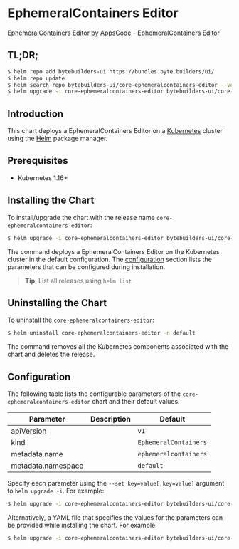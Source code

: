 # EphemeralContainers Editor

[EphemeralContainers Editor by AppsCode](https://byte.builders) - EphemeralContainers Editor

## TL;DR;

```bash
$ helm repo add bytebuilders-ui https://bundles.byte.builders/ui/
$ helm repo update
$ helm search repo bytebuilders-ui/core-ephemeralcontainers-editor --version=v0.4.11
$ helm upgrade -i core-ephemeralcontainers-editor bytebuilders-ui/core-ephemeralcontainers-editor -n default --create-namespace --version=v0.4.11
```

## Introduction

This chart deploys a EphemeralContainers Editor on a [Kubernetes](http://kubernetes.io) cluster using the [Helm](https://helm.sh) package manager.

## Prerequisites

- Kubernetes 1.16+

## Installing the Chart

To install/upgrade the chart with the release name `core-ephemeralcontainers-editor`:

```bash
$ helm upgrade -i core-ephemeralcontainers-editor bytebuilders-ui/core-ephemeralcontainers-editor -n default --create-namespace --version=v0.4.11
```

The command deploys a EphemeralContainers Editor on the Kubernetes cluster in the default configuration. The [configuration](#configuration) section lists the parameters that can be configured during installation.

> **Tip**: List all releases using `helm list`

## Uninstalling the Chart

To uninstall the `core-ephemeralcontainers-editor`:

```bash
$ helm uninstall core-ephemeralcontainers-editor -n default
```

The command removes all the Kubernetes components associated with the chart and deletes the release.

## Configuration

The following table lists the configurable parameters of the `core-ephemeralcontainers-editor` chart and their default values.

|     Parameter      | Description |             Default              |
|--------------------|-------------|----------------------------------|
| apiVersion         |             | <code>v1</code>                  |
| kind               |             | <code>EphemeralContainers</code> |
| metadata.name      |             | <code>ephemeralcontainers</code> |
| metadata.namespace |             | <code>default</code>             |


Specify each parameter using the `--set key=value[,key=value]` argument to `helm upgrade -i`. For example:

```bash
$ helm upgrade -i core-ephemeralcontainers-editor bytebuilders-ui/core-ephemeralcontainers-editor -n default --create-namespace --version=v0.4.11 --set apiVersion=v1
```

Alternatively, a YAML file that specifies the values for the parameters can be provided while
installing the chart. For example:

```bash
$ helm upgrade -i core-ephemeralcontainers-editor bytebuilders-ui/core-ephemeralcontainers-editor -n default --create-namespace --version=v0.4.11 --values values.yaml
```
